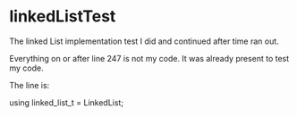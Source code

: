 # linkedListTest
The linked List implementation test I did and continued after time ran out.

Everything on or after line 247 is not my code. 
It was already present to test my code.


The line is:

  using linked_list_t = LinkedList<int>;
